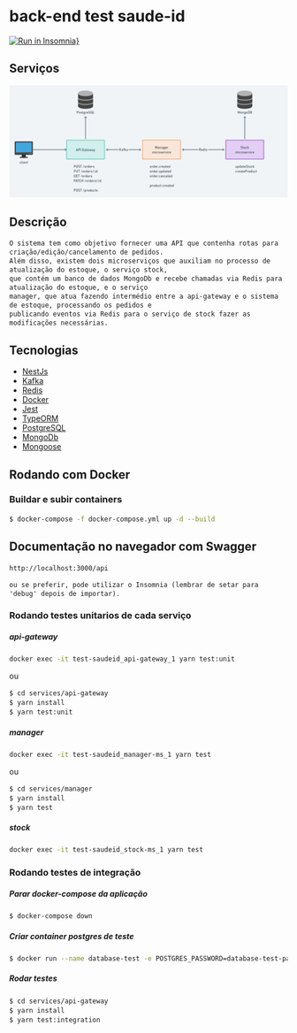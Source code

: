 # back-end test saude-id

[![Run in Insomnia}](https://insomnia.rest/images/run.svg)](https://insomnia.rest/run/?label=Teste%20SaudeId&uri=https%3A%2F%2Fgithub.com%2Fmicaelcc%2Ftest-saudeid%2Fblob%2Fmain%2Fdocs%2Fapi-gateway-routes.json)

## Serviços

![](.github/services.png)

## Descrição

    O sistema tem como objetivo fornecer uma API que contenha rotas para criação/edição/cancelamento de pedidos.
    Além disso, existem dois microserviços que auxiliam no processo de atualização do estoque, o serviço stock,
    que contém um banco de dados MongoDb e recebe chamadas via Redis para atualização do estoque, e o serviço
    manager, que atua fazendo intermédio entre a api-gateway e o sistema de estoque, processando os pedidos e
    publicando eventos via Redis para o serviço de stock fazer as modificações necessárias.

## Tecnologias

- [NestJs](https://nestjs.com/)
- [Kafka](https://kafka.apache.org/)
- [Redis](https://redis.io/)
- [Docker](https://www.docker.com/)
- [Jest](https://jestjs.io/pt-BR/)
- [TypeORM](https://typeorm.io/)
- [PostgreSQL](https://www.postgresql.org/)
- [MongoDb](https://www.mongodb.com/)
- [Mongoose](https://mongoosejs.com/)

## Rodando com Docker

### Buildar e subir containers

```bash
$ docker-compose -f docker-compose.yml up -d --build
```

## Documentação no navegador com Swagger

```
http://localhost:3000/api
```

```
ou se preferir, pode utilizar o Insomnia (lembrar de setar para 'debug' depois de importar).
```

### Rodando testes unitarios de cada serviço

##### api-gateway

```bash
docker exec -it test-saudeid_api-gateway_1 yarn test:unit
```

ou

```bash
$ cd services/api-gateway
$ yarn install
$ yarn test:unit
```

##### manager

```bash
docker exec -it test-saudeid_manager-ms_1 yarn test
```

ou

```bash
$ cd services/manager
$ yarn install
$ yarn test
```

##### stock

```bash
docker exec -it test-saudeid_stock-ms_1 yarn test
```

### Rodando testes de integração

##### Parar docker-compose da aplicação

```bash
$ docker-compose down
```

##### Criar container postgres de teste

```bash
$ docker run --name database-test -e POSTGRES_PASSWORD=database-test-pass -e POSTGRES_USER=database-test -e POSTGRES_DATABASE=database-test -p 5433:5432 -d postgres
```

##### Rodar testes

```bash
$ cd services/api-gateway
$ yarn install
$ yarn test:integration
```
